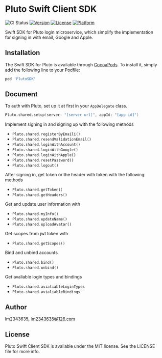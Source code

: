  # Pluto Swift Client SDK

![CI Status](https://github.com/MuShare/PlutoSwiftClientSDK/workflows/build_check/badge.svg?branch=master)
[![Version](https://img.shields.io/cocoapods/v/PlutoSDK.svg?style=flat)](https://cocoapods.org/pods/PlutoSDK)
[![License](https://img.shields.io/cocoapods/l/PlutoSDK.svg?style=flat)](https://cocoapods.org/pods/PlutoSDK)
[![Platform](https://img.shields.io/cocoapods/p/PlutoSDK.svg?style=flat)](https://cocoapods.org/pods/PlutoSDK)

Swift SDK for Pluto login microservice, which simplify the implementation for signing in with email, Google and Apple.

## Installation

The Swift SDK for Pluto is available through [CocoaPods](https://cocoapods.org). To install
it, simply add the following line to your Podfile:

```ruby
pod 'PlutoSDK'
```

## Document

To auth with Pluto, set up it at first in your `AppDelegate` class.

```swift
Pluto.shared.setup(server: "[server url]", appId: "[app id]")
```

Implement signing in and signing up with the following methods

- `Pluto.shared.registerByEmaili()`
- `Pluto.shared.resendValidationEmail()`
- `Pluto.shared.loginWithAccount()`
- `Pluto.shared.loginWithGoogle()`
- `Pluto.shared.loginWithApple()`
- `Pluto.shared.resetPassword()`
- `Pluto.shared.logout()`

After signing in, get token or the header with token with the following methods

- `Pluto.shared.getToken()`
- `Pluto.shared.getHeaders()`

Get and update user information with 

- `Pluto.shared.myInfo()`
- `Pluto.shared.updateName()`
- `Pluto.shared.uploadAvatar()`

Get scopes from jwt token with

- `Pluto.shared.getScopes()`

Bind and unbind accounts

- `Pluto.shared.bind()`
- `Pluto.shared.unbind()`

Get avaliable login types and bindings

- `Pluto.shared.avialiableLoginTypes`
- `Pluto.shared.avialiableBindings`

## Author

lm2343635, lm2343635@126.com

## License

 Pluto Swift Client SDK is available under the MIT license. See the LICENSE file for more info.
